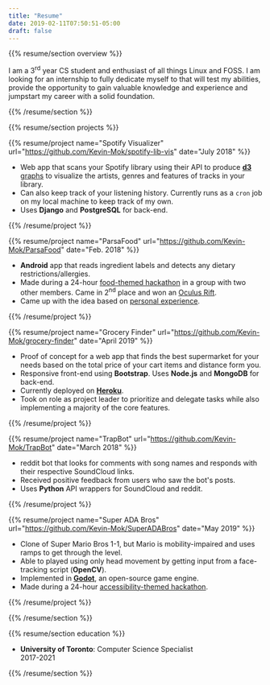 ```yaml
---
title: "Resume"
date: 2019-02-11T07:50:51-05:00
draft: false
---
```

{{% resume/section overview %}}<!--- {{{ -->

I am a 3<sup>rd</sup> year CS student and enthusiast of all things Linux
and FOSS. I am looking for an internship to fully dedicate myself to that
will test my abilities, provide the opportunity to gain valuable knowledge
and experience and jumpstart my career with a solid foundation.

{{% /resume/section %}}<!--- }}} -->

{{% resume/section projects %}}<!--- {{{ -->

<!--- Spotify Graphs {{{ -->

{{% resume/project name="Spotify Visualizer" url="https://github.com/Kevin-Mok/spotify-lib-vis" date="July 2018" %}}

- Web app that scans your Spotify library using their API to produce
  [**d3** graphs][d3 graph examples] to visualize the artists, genres and
  features of tracks in your library.
- Can also keep track of your listening history. Currently runs as a `cron`
  job on my local machine to keep track of my own.
- Uses __Django__ and __PostgreSQL__ for back-end.

[d3 graph examples]: https://github.com/d3/d3/wiki/Gallery

{{% /resume/project %}}

<!--- Spotify Graphs }}} -->

<!--- ParsaFood {{{ -->

{{% resume/project name="ParsaFood" url="https://github.com/Kevin-Mok/ParsaFood" date="Feb. 2018" %}}

- **Android** app that reads ingredient labels and detects any dietary
  restrictions/allergies. 
- Made during a 24-hour [food-themed hackathon][Platterz Hackathon event]
  in a group with two other members. Came in 2<sup>nd</sup> place and won
  an [Oculus Rift][Oculus Rift Amazon].
- Came up with the idea based on [personal experience][Parsafood motivation].

[Parsafood repo]: https://github.com/Kevin-Mok/ParsaFood
[Parsafood motivation]: https://github.com/Kevin-Mok/ParsaFood#motivation
[Platterz Hackathon event]: https://www.eventbrite.com/e/platterz-hackathon-tickets-42682237722
[Oculus Rift Amazon]: https://www.amazon.ca/Oculus-Rift-Windows-VR-Headset/dp/B00VF0IXEY/ref=sr_1_1_sspa?ie=UTF8&qid=1520422949&sr=8-1-spons&keywords=oculus+rift&psc=1

{{% /resume/project %}}

<!--- ParsaFood }}} -->
 
<!--- Grocery Finder {{{ -->

{{% resume/project name="Grocery Finder" url="https://github.com/Kevin-Mok/grocery-finder" date="April 2019" %}}

- Proof of concept for a web app that finds the best supermarket for 
  your needs based on the total price of your cart items and distance 
  form you.
- Responsive front-end using **Bootstrap**. Uses **Node.js** and 
  **MongoDB** for back-end.
- Currently deployed on [**Heroku**][Grocery Finder Heroku].
- Took on role as project leader to prioritize and delegate tasks 
  while
  also implementing a majority of the core features.

[Grocery Finder Heroku]: http://www.grocery-finder.ml

{{% /resume/project %}}

<!--- Grocery Finder }}} -->

<!--- TrapBot {{{ -->

{{% resume/project name="TrapBot"
url="https://github.com/Kevin-Mok/TrapBot" date="March 2018" %}}

- reddit bot that looks for comments with song names and responds with 
  their respective SoundCloud links.
- Received positive feedback from users who saw the bot's posts.
- Uses __Python__ API wrappers for SoundCloud and reddit.

{{% /resume/project %}}

<!--- Grocery Finder }}} -->

<!--- Super ADA Bros. {{{ -->

{{% resume/project name="Super ADA Bros"
url="https://github.com/Kevin-Mok/SuperADABros" date="May 2019" %}}

- Clone of Super Mario Bros 1-1, but Mario is mobility-impaired and
  uses ramps to get through the level.
- Able to played using only head movement by getting input from a
  face-tracking script (**OpenCV**).
- Implemented in [**Godot**][Godot site], an open-source game engine.
- Made during a 24-hour [accessibility-themed hackathon][PC Hacks event].

[PC Hacks event]: https://pchacks19.devpost.com/
[Godot site]: https://godotengine.org

{{% /resume/project %}}


<!--- Grocery Finder }}} -->

{{% /resume/section %}}<!--- }}} -->

{{% resume/section education %}}<!--- {{{ -->

- **University of Toronto**: Computer Science Specialist <div class="date">2017-2021</div>

{{% /resume/section %}}<!--- }}} -->
